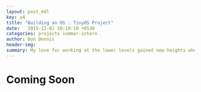 ```yaml
---
layout: post_mdl
key: a4
title: "Building an OS : TinyOS Project" 
date:   2015-12-02 10:10:10 +0530
categories: projects summer-intern
author: Don Dennis
header-img: 
summary: My love for working at the lower levels gained new heights when I met the lovely PintOs - imperfect, incomplete and unmanageable. I completed her, quite literally.
---
```

<h1>Coming Soon</h1>